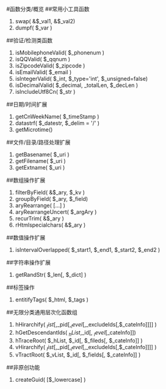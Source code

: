#函数分类/概览
##常用小工具函数
1.	swap( &$_val1, &$_val2)
2.	dumpf( $_var )

##验证/检测类函数
1. isMobilephoneValid( $_phonenum )
2. isQQValid( $_qqnum )
3. isZipcodeValid( $_zipcode )
4. isEmailValid( $_email )
5. isIntegerValid( $_int, $_type='int', $_unsigned=false)
6. isDecimalValid( $_decimal, _totalLen, $_decLen )
7. isIncludeUtf8Cn( $_str )

##日期/时间扩展
1.	getCnWeekName( $_timeStamp )
2.	datastrf( $_datestr, $_delim = '/' )
3.	getMicrotime()


##文件/目录/路径处理扩展
1.	getBasename( $_uri )  
2.	getFilename( $_uri )
3.	getExtname( $_uri )

##数组操作扩展
1.	filterByField( &$_ary, $_kv )
2.	groupByField( $_ary, $_field)
3.	aryRearrange( [...] )
4.	aryRearrangeUncert( $_argAry )
5.	recurTrim( &$_ary )
6.	rHtmlspecialchars( &$_ary )

##数值操作扩展
1.	isIntervalOverlapped( $_start1, $_end1, $_start2, $_end2 )

##字符串操作扩展
1.	getRandStr( $_len[, $_dict] )

##标签操作
1.	entitifyTags( $_html, $_tags )

##无限分类通用层次化函数组
1. hHirarchify( $_list[,$_pid[,$_level[,$_excludeIds[,$_cateInfo]]]] )
2. hGetDescendantIds( $_hList,$_id[, $_level[$_cateInfo]])
3. hTraceRoot( $_hList, $_id[, $_fileds[, $_cateInfo]] )
4. vHirarchify( $_list[,$_pid[,$_level[,$_excludeIds[,$_cateInfo]]]] )
5. vTractRoot( $_vList, $_id[, $_fields[, $_cateInfo]] )

##非原创功能
1.	createGuid( [$_lowercase] )